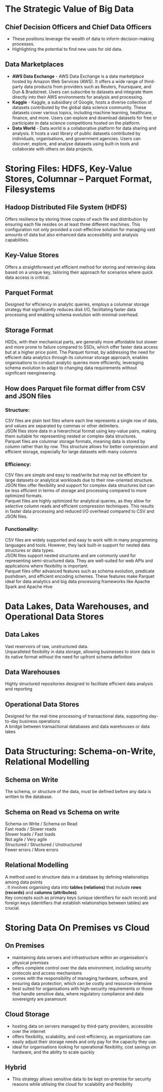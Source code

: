 # The Strategic Value of Big Data
## Chief Decision Officers and Chief Data Officers
* These positions leverage the wealth of data to inform decision-making processes.
* Highlighting the potential to find new uses for old data.

## Data Marketplaces
* **AWS Data Exchange** - AWS Data Exchange is a data marketplace hosted by Amazon Web Services (AWS). It offers a wide range of third-party data products from providers such as Reuters, Foursquare, and Dun & Bradstreet. Users can subscribe to datasets and integrate them directly into their AWS environments for analysis and processing.
* **Kaggle** - Kaggle, a subsidiary of Google, hosts a diverse collection of datasets contributed by the global data science community. These datasets cover various topics, including machine learning, healthcare, finance, and more. Users can explore and download datasets for free or participate in data science competitions hosted on the platform.
* **Data World** - Data.world is a collaborative platform for data sharing and analysis. It hosts a vast library of public datasets contributed by individuals, organisations, and government agencies. Users can discover, explore, and analyse datasets using built-in tools and collaborate with others on data projects.


# Storing Files: HDFS, Key-Value Stores, Columnar – Parquet Format, Filesystems

## Hadoop Distributed File System (HDFS) 
Offers resilience by storing three copies of each file and distribution by ensuring each file resides on at least three different machines. This configuration not only provided a cost-effective solution for managing vast amounts of data but also enhanced data accessibility and analysis capabilities.

## Key-Value Stores
Offers a straightforward yet efficient method for storing and retrieving data based on a unique key, tailoring their approach for scenarios where quick data access is critical. 

## Parquet Format
Designed for efficiency in analytic queries, employs a columnar storage strategy that significantly reduces disk I/O, facilitating faster data processing and enabling schema evolution with minimal overhead.

## Storage Format
HDDs, with their mechanical parts, are generally more affordable but slower and more prone to failure compared to SSDs, which offer faster data access but at a higher price point. The Parquet format, by addressing the need for efficient data analytics through its columnar storage approach, enables organisations to conduct analytic queries more efficiently, leveraging schema evolution to adapt to changing data requirements without significant reengineering.

## How does Parquet file format differ from CSV and JSON files
### Structure:     
CSV files are plain text files where each line represents a single row of data, and values are separated by commas or other delimiters. <br/>JSON files store data in a hierarchical format using key-value pairs, making them suitable for representing nested or complex data structures. <br/>Parquet files are columnar storage formats, meaning data is stored by column rather than by row. This structure allows for better compression and efficient storage, especially for large datasets with many columns
### Efficiency:    
CSV files are simple and easy to read/write but may not be efficient for large datasets or analytical workloads due to their row-oriented structure.<br/> JSON files offer flexibility and support for complex data structures but can be less efficient in terms of storage and processing compared to more optimized formats.<br/> Parquet files are highly optimized for analytical queries, as they allow for selective column reads and efficient compression techniques. This results in faster data processing and reduced I/O overhead compared to CSV and JSON files.
### Functionality:     
CSV files are widely supported and easy to work with in many programming languages and tools. However, they lack built-in support for nested data structures or data types.<br/> JSON files support nested structures and are commonly used for representing semi-structured data. They are well-suited for web APIs and applications where flexibility is important.<br/> Parquet files offer advanced features such as schema evolution, predicate pushdown, and efficient encoding schemes. These features make Parquet ideal for data analytics and big data processing frameworks like Apache Spark and Apache Hive

# Data Lakes, Data Warehouses, and Operational Data Stores

## Data Lakes
Vast reservoirs of raw, unstructured data. <br/>
Unparalleled flexibility in data storage, allowing businesses to store data in its native format without the need for upfront schema definition

## Data Warehouses
Highly structured repositories designed to facilitate efficient data analysis and reporting

## Operational Data Stores
Designed for the real-time processing of transactional data, supporting day-to-day business operations<br/>
A bridge between transactional databases and data warehouses or data lakes

# Data Structuring: Schema-on-Write, Relational Modelling
## Schema on Write
The schema, or structure of the data, must be defined before any data is written to the database.

## Schema on Read vs Schema on write
Schema on Write	/ Schema on Read<br/>
Fast reads      / Slower reads<br/>
Slower loads    / Fast loads<br/>
Not agile       / Very agile<br/>
Structured      / Structured / Unstructured <br/>
Fewer errors    / More errors<br/>

## Relational Modelling 
A method used to structure data in a database by defining relationships among data points <br/>. It involves organising data into **tables (relations)** that include **rows (records)** and **columns (attributes)**.  <br/>Key concepts such as primary keys (unique identifiers for each record) and foreign keys (identifiers that establish relationships between tables) are crucial.

# Storing Data On Premises vs Cloud
## On Premises
* maintaining data servers and infrastructure within an organisation's physical premises
* offers complete control over the data environment, including security protocols and access mechanisms
* comes with the responsibility of managing hardware, software, and ensuring data protection, which can be costly and resource-intensive
* best suited for organisations with high-security requirements or those that handle sensitive data, where regulatory compliance and data sovereignty are paramount

## Cloud Storage
* hosting data on servers managed by third-party providers, accessible over the internet
* offers flexibility, scalability, and cost-efficiency, as organizations can easily adjust their storage needs and only pay for the capacity they use.
* ideal for organisations looking for operational flexibility, cost savings on hardware, and the ability to scale quickly
  
## Hybrid
* This strategy allows sensitive data to be kept on-premise for security reasons while utilising the cloud for scalability and flexibility

  
###

